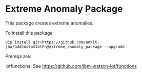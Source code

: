 # Extreme Anomaly Package

This package creates extreme anomalies. 


To install this package: 

```
pip install git+https://github.com/ankit-jha/addCustomIotFn@extreme_anomaly_package --upgrade
```


Prereqs are:

iotfunctions. See https://github.com/ibm-watson-iot/functions

